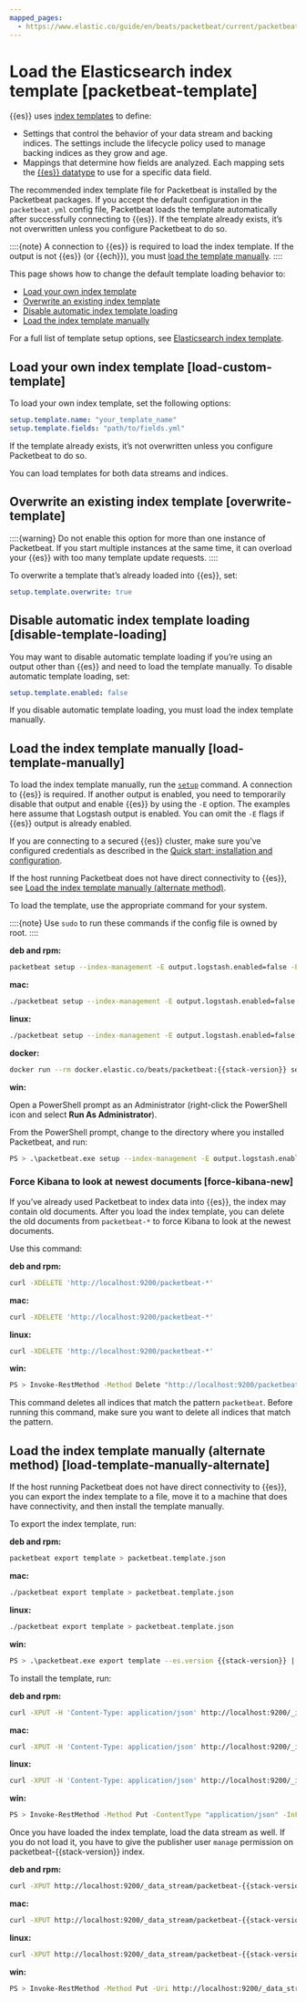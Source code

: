 ```yaml
---
mapped_pages:
  - https://www.elastic.co/guide/en/beats/packetbeat/current/packetbeat-template.html
---
```


# Load the Elasticsearch index template [packetbeat-template]

{{es}} uses [index templates](docs-content://manage-data/data-store/templates.md) to define:

* Settings that control the behavior of your data stream and backing indices. The settings include the lifecycle policy used to manage backing indices as they grow and age.
* Mappings that determine how fields are analyzed. Each mapping sets the [{{es}} datatype](elasticsearch://reference/elasticsearch/mapping-reference/field-data-types.md) to use for a specific data field.

The recommended index template file for Packetbeat is installed by the Packetbeat packages. If you accept the default configuration in the `packetbeat.yml` config file, Packetbeat loads the template automatically after successfully connecting to {{es}}. If the template already exists, it’s not overwritten unless you configure Packetbeat to do so.

::::{note}
A connection to {{es}} is required to load the index template. If the output is not {{es}} (or {{ech}}), you must [load the template manually](#load-template-manually).
::::


This page shows how to change the default template loading behavior to:

* [Load your own index template](#load-custom-template)
* [Overwrite an existing index template](#overwrite-template)
* [Disable automatic index template loading](#disable-template-loading)
* [Load the index template manually](#load-template-manually)

For a full list of template setup options, see [Elasticsearch index template](/reference/packetbeat/configuration-template.md).


## Load your own index template [load-custom-template]

To load your own index template, set the following options:

```yaml
setup.template.name: "your_template_name"
setup.template.fields: "path/to/fields.yml"
```

If the template already exists, it’s not overwritten unless you configure Packetbeat to do so.

You can load templates for both data streams and indices.


## Overwrite an existing index template [overwrite-template]

::::{warning}
Do not enable this option for more than one instance of Packetbeat. If you start multiple instances at the same time, it can overload your {{es}} with too many template update requests.
::::


To overwrite a template that’s already loaded into {{es}}, set:

```yaml
setup.template.overwrite: true
```


## Disable automatic index template loading [disable-template-loading]

You may want to disable automatic template loading if you’re using an output other than {{es}} and need to load the template manually. To disable automatic template loading, set:

```yaml
setup.template.enabled: false
```

If you disable automatic template loading, you must load the index template manually.


## Load the index template manually [load-template-manually]

To load the index template manually, run the [`setup`](/reference/packetbeat/command-line-options.md#setup-command) command. A connection to {{es}} is required.  If another output is enabled, you need to temporarily disable that output and enable {{es}} by using the `-E` option. The examples here assume that Logstash output is enabled. You can omit the `-E` flags if {{es}} output is already enabled.

If you are connecting to a secured {{es}} cluster, make sure you’ve configured credentials as described in the [Quick start: installation and configuration](/reference/packetbeat/packetbeat-installation-configuration.md).

If the host running Packetbeat does not have direct connectivity to {{es}}, see [Load the index template manually (alternate method)](#load-template-manually-alternate).

To load the template, use the appropriate command for your system.

::::{note}
Use `sudo` to run these commands if the config file is owned by root.
::::


**deb and rpm:**

```sh
packetbeat setup --index-management -E output.logstash.enabled=false -E 'output.elasticsearch.hosts=["localhost:9200"]'
```

**mac:**

```sh
./packetbeat setup --index-management -E output.logstash.enabled=false -E 'output.elasticsearch.hosts=["localhost:9200"]'
```

**linux:**

```sh
./packetbeat setup --index-management -E output.logstash.enabled=false -E 'output.elasticsearch.hosts=["localhost:9200"]'
```

**docker:**

```sh subs=true
docker run --rm docker.elastic.co/beats/packetbeat:{{stack-version}} setup --index-management -E output.logstash.enabled=false -E 'output.elasticsearch.hosts=["localhost:9200"]'
```

**win:**

Open a PowerShell prompt as an Administrator (right-click the PowerShell icon and select **Run As Administrator**).

From the PowerShell prompt, change to the directory where you installed Packetbeat, and run:

```sh
PS > .\packetbeat.exe setup --index-management -E output.logstash.enabled=false -E 'output.elasticsearch.hosts=["localhost:9200"]'
```


### Force Kibana to look at newest documents [force-kibana-new]

If you’ve already used Packetbeat to index data into {{es}}, the index may contain old documents. After you load the index template, you can delete the old documents from `packetbeat-*` to force Kibana to look at the newest documents.

Use this command:

**deb and rpm:**

```sh
curl -XDELETE 'http://localhost:9200/packetbeat-*'
```

**mac:**

```sh
curl -XDELETE 'http://localhost:9200/packetbeat-*'
```

**linux:**

```sh
curl -XDELETE 'http://localhost:9200/packetbeat-*'
```

**win:**

```sh
PS > Invoke-RestMethod -Method Delete "http://localhost:9200/packetbeat-*"
```

This command deletes all indices that match the pattern `packetbeat`. Before running this command, make sure you want to delete all indices that match the pattern.


## Load the index template manually (alternate method) [load-template-manually-alternate]

If the host running Packetbeat does not have direct connectivity to {{es}}, you can export the index template to a file, move it to a machine that does have connectivity, and then install the template manually.

To export the index template, run:

**deb and rpm:**

```sh
packetbeat export template > packetbeat.template.json
```

**mac:**

```sh
./packetbeat export template > packetbeat.template.json
```

**linux:**

```sh
./packetbeat export template > packetbeat.template.json
```

**win:**

```sh subs=true
PS > .\packetbeat.exe export template --es.version {{stack-version}} | Out-File -Encoding UTF8 packetbeat.template.json
```

To install the template, run:

**deb and rpm:**

```sh subs=true
curl -XPUT -H 'Content-Type: application/json' http://localhost:9200/_index_template/packetbeat-{{stack-version}} -d@packetbeat.template.json
```

**mac:**

```sh subs=true
curl -XPUT -H 'Content-Type: application/json' http://localhost:9200/_index_template/packetbeat-{{stack-version}} -d@packetbeat.template.json
```

**linux:**

```sh subs=true
curl -XPUT -H 'Content-Type: application/json' http://localhost:9200/_index_template/packetbeat-{{stack-version}} -d@packetbeat.template.json
```

**win:**

```sh subs=true
PS > Invoke-RestMethod -Method Put -ContentType "application/json" -InFile packetbeat.template.json -Uri http://localhost:9200/_index_template/packetbeat-{{stack-version}}
```

Once you have loaded the index template, load the data stream as well. If you do not load it, you have to give the publisher user `manage` permission on packetbeat-{{stack-version}} index.

**deb and rpm:**

```sh subs=true
curl -XPUT http://localhost:9200/_data_stream/packetbeat-{{stack-version}}
```

**mac:**

```sh subs=true
curl -XPUT http://localhost:9200/_data_stream/packetbeat-{{stack-version}}
```

**linux:**

```sh subs=true
curl -XPUT http://localhost:9200/_data_stream/packetbeat-{{stack-version}}
```

**win:**

```sh subs=true
PS > Invoke-RestMethod -Method Put -Uri http://localhost:9200/_data_stream/packetbeat-{{stack-version}}
```

